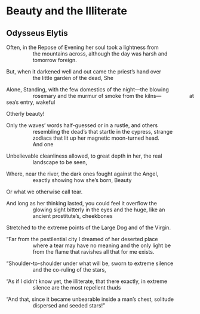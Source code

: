 # Beauty and the Illiterate
## Odysseus Elytis
Often, in the Repose of Evening her soul took a lightness from
                  the mountains across, although the day was harsh and
                  tomorrow foreign.

But, when it darkened well and out came the priest’s hand over
                  the little garden of the dead, She

Alone, Standing, with the few domestics of the night—the blowing
                  rosemary and the murmur of smoke from the kilns—
                  at sea’s entry, wakeful

Otherly beauty!

Only the waves’ words half-guessed or in a rustle, and others
                  resembling the dead’s that startle in the cypress, strange
                  zodiacs that lit up her magnetic moon-turned head.
                  And one

Unbelievable cleanliness allowed, to great depth in her, the real
                  landscape to be seen,

Where, near the river, the dark ones fought against the Angel,
                  exactly showing how she’s born, Beauty

Or what we otherwise call tear.

And long as her thinking lasted, you could feel it overflow the
                  glowing sight bitterly in the eyes and the huge, like an
                  ancient prostitute’s, cheekbones

Stretched to the extreme points of the Large Dog and of the Virgin.

“Far from the pestilential city I dreamed of her deserted place
                  where a tear may have no meaning and the only light be
                  from the flame that ravishes all that for me exists.

“Shoulder-to-shoulder under what will be, sworn to extreme silence
                  and the co-ruling of the stars,

“As if I didn’t know yet, the illiterate, that there exactly, in extreme
                  silence are the most repellent thuds

“And that, since it became unbearable inside a man’s chest, solitude
                  dispersed and seeded stars!”